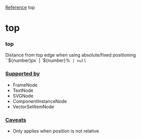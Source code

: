 [Reference](https://www.framer.com/developers/reference)
top
# top
### top
Distance from top edge when using absolute/fixed positioning
``${number}px` | `${number}%` | null`
### [Supported by](https://www.framer.com/developers/reference/plugins-traits-top#supported-by)
  * FrameNode
  * TextNode
  * SVGNode
  * ComponentInstanceNode
  * VectorSetItemNode


### [Caveats](https://www.framer.com/developers/reference/plugins-traits-top#caveats)
  * Only applies when position is not relative


